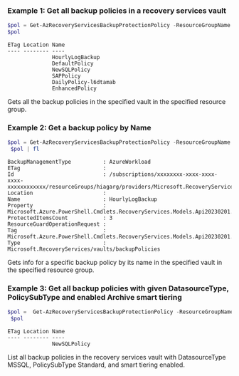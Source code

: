 ### Example 1: Get all backup policies in a recovery services vault
```powershell
$pol = Get-AzRecoveryServicesBackupProtectionPolicy -ResourceGroupName "myresourcegroup" -VaultName "myvault"
$pol
```

```output
ETag Location Name
---- -------- ----
              HourlyLogBackup
              DefaultPolicy
              NewSQLPolicy
              SAPPolicy
              DailyPolicy-l6dtamab
              EnhancedPolicy
```

Gets all the backup policies in the specified vault in the specified resource group.

### Example 2: Get a backup policy by Name
```powershell
$pol = Get-AzRecoveryServicesBackupProtectionPolicy -ResourceGroupName "myresourcegroup" -VaultName "myvault" -Name "HourlyLogBackup"
 $pol | fl
```

```output
BackupManagementType          : AzureWorkload
ETag                          :
Id                            : /subscriptions/xxxxxxxx-xxxx-xxxx-xxxx-xxxxxxxxxxxx/resourceGroups/hiagarg/providers/Microsoft.RecoveryServices/vaults/hiagaVault/backupPolicies/HourlyLogBackup
Location                      :
Name                          : HourlyLogBackup
Property                      : Microsoft.Azure.PowerShell.Cmdlets.RecoveryServices.Models.Api20230201.AzureVMWorkloadProtectionPolicy
ProtectedItemsCount           : 3
ResourceGuardOperationRequest :
Tag                           : Microsoft.Azure.PowerShell.Cmdlets.RecoveryServices.Models.Api20230201.ResourceTags
Type                          : Microsoft.RecoveryServices/vaults/backupPolicies
```

Gets info for a specific backup policy by its name in the specified vault in the specified resource group.

### Example 3: Get all backup policies with given DatasourceType, PolicySubType and enabled Archive smart tiering
```powershell
$pol =  Get-AzRecoveryServicesBackupProtectionPolicy -ResourceGroupName $ResourceGroupName -VaultName $VaultName -PolicySubType "Standard" -IsArchiveSmartTieringEnabled $true -DatasourceType MSSQL
 $pol
```

```output
ETag Location Name
---- -------- ----
              NewSQLPolicy
```

List all backup policies in the recovery services vault with DatasourceType MSSQL, PolicySubType Standard, and smart tiering enabled.
